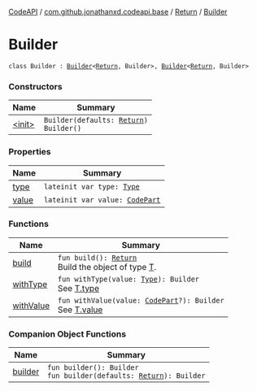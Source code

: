 [CodeAPI](../../../index.md) / [com.github.jonathanxd.codeapi.base](../../index.md) / [Return](../index.md) / [Builder](.)

# Builder

`class Builder : `[`Builder`](../../-value-holder/-builder/index.md)`<`[`Return`](../index.md)`, Builder>, `[`Builder`](../../-typed/-builder/index.md)`<`[`Return`](../index.md)`, Builder>`

### Constructors

| Name | Summary |
|---|---|
| [&lt;init&gt;](-init-.md) | `Builder(defaults: `[`Return`](../index.md)`)`<br>`Builder()` |

### Properties

| Name | Summary |
|---|---|
| [type](type.md) | `lateinit var type: `[`Type`](http://docs.oracle.com/javase/6/docs/api/java/lang/reflect/Type.html) |
| [value](value.md) | `lateinit var value: `[`CodePart`](../../../com.github.jonathanxd.codeapi/-code-part/index.md) |

### Functions

| Name | Summary |
|---|---|
| [build](build.md) | `fun build(): `[`Return`](../index.md)<br>Build the object of type [T](#). |
| [withType](with-type.md) | `fun withType(value: `[`Type`](http://docs.oracle.com/javase/6/docs/api/java/lang/reflect/Type.html)`): Builder`<br>See [T.type](#) |
| [withValue](with-value.md) | `fun withValue(value: `[`CodePart`](../../../com.github.jonathanxd.codeapi/-code-part/index.md)`?): Builder`<br>See [T.value](#) |

### Companion Object Functions

| Name | Summary |
|---|---|
| [builder](builder.md) | `fun builder(): Builder`<br>`fun builder(defaults: `[`Return`](../index.md)`): Builder` |

